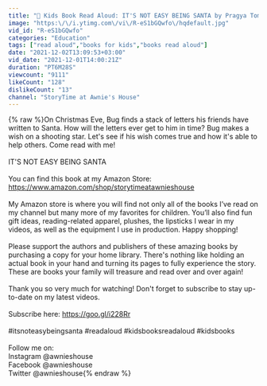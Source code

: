 ```yaml
---
title: "🎁 Kids Book Read Aloud: IT'S NOT EASY BEING SANTA by Pragya Tomar, Ramona Mclean, and Michela Fiori"
image: "https:\/\/i.ytimg.com\/vi\/R-eS1bGQwfo\/hqdefault.jpg"
vid_id: "R-eS1bGQwfo"
categories: "Education"
tags: ["read aloud","books for kids","books read aloud"]
date: "2021-12-02T13:09:53+03:00"
vid_date: "2021-12-01T14:00:21Z"
duration: "PT6M28S"
viewcount: "9111"
likeCount: "128"
dislikeCount: "13"
channel: "StoryTime at Awnie's House"
---
```

{% raw %}On Christmas Eve, Bug finds a stack of letters his friends have written to Santa. How will the letters ever get to him in time? Bug makes a wish on a shooting star. Let's see if his wish comes true and how it's able to help others. Come read with me!<br /><br />IT'S NOT EASY BEING SANTA<br /><br />You can find this book at my Amazon Store: <a rel="nofollow" target="blank" href="https://www.amazon.com/shop/storytimeatawnieshouse">https://www.amazon.com/shop/storytimeatawnieshouse</a><br /><br />My Amazon store is where you will find not only all of the books I’ve read on my channel but many more of my favorites for children. You’ll also find fun gift ideas, reading-related apparel, plushes, the lipsticks I wear in my videos, as well as the equipment I use in production. Happy shopping!<br /><br />Please support the authors and publishers of these amazing books by purchasing a copy for your home library. There's nothing like holding an actual book in your hand and turning its pages to fully experience the story. These are books your family will treasure and read over and over again!<br /><br />Thank you so very much for watching! Don't forget to subscribe to stay up-to-date on my latest videos.<br /><br />Subscribe here: <a rel="nofollow" target="blank" href="https://goo.gl/i228Rr">https://goo.gl/i228Rr</a><br /><br />#itsnoteasybeingsanta #readaloud #kidsbooksreadaloud #kidsbooks<br /><br />Follow me on:<br />Instagram @awnieshouse<br />Facebook @awnieshouse<br />Twitter @awnieshouse{% endraw %}
